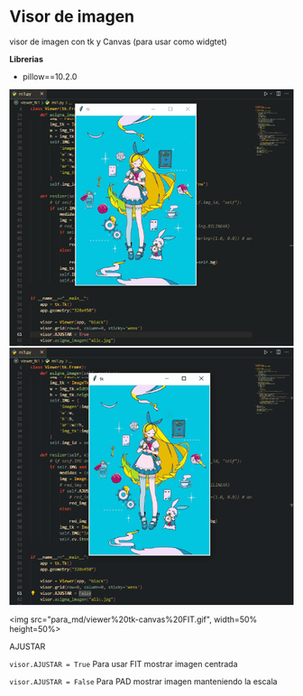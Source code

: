 # Visor de imagen

visor de imagen con tk y Canvas (para usar como widgtet)

**Librerias**
* pillow==10.2.0

![](para_md/viewer%20tk-canvas%20FIT.gif)
![](para_md/viewer%20tk-canvas%20PAD.gif)

<img src="para_md/viewer%20tk-canvas%20FIT.gif", width=50% height=50%>


AJUSTAR

`visor.AJUSTAR = True` Para usar FIT mostrar imagen centrada

`visor.AJUSTAR = False` Para PAD mostrar imagen manteniendo la escala


